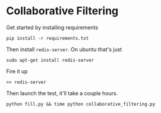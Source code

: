 # Collaborative Filtering

Get started by installing requirements

```
pip install -r requirements.txt
```

Then install `redis-server`. On ubuntu that's just

```
sudo apt-get install redis-server
```

Fire it up

```
>> redis-server
```

Then launch the test, it'll take a couple hours.

```
python fill.py && time python collaborative_filtering.py
```
